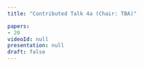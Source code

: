 ```yaml
---
title: "Contributed Talk 4a (Chair: TBA)"

papers:
- 20
videoId: null
presentation: null
draft: false
---
```

